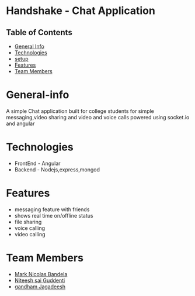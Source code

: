 # Handshake - Chat Application


## Table of Contents

* [General Info](#General-info)
* [Technologies](#Technologies)
* [setup](#setup)
* [Features](#Features)
* [Team Members](#team-members) 


# General-info
 A simple Chat application built for college students for simple messaging,video sharing and video and voice calls powered using socket.io and angular



# Technologies
 * FrontEnd - Angular
 * Backend  - Nodejs,express,mongod


# Features
 * messaging feature with friends
 * shows real time on/offline status
 * file sharing
 * voice calling
 * video calling



# Team Members
 -  [Mark Nicolas Bandela](https://github.com/MarkNicholas-cpp) 
 -  [Niteesh sai Guddenti](https://github.com/githubsampl)
 - [gandham Jagadeesh](https://github.com/gandham-jagadeesh)
